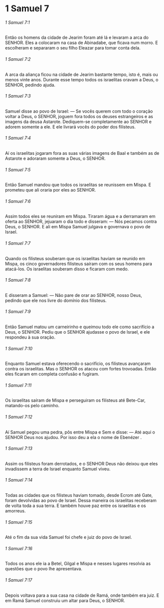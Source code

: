 # 1 Samuel 7

###### 1 Samuel 7:1

Então os homens da cidade de Jearim foram até lá e levaram a arca do SENHOR. Eles a colocaram na casa de Abinadabe, que ficava num morro. E escolheram e separaram o seu filho Eleazar para tomar conta dela.

###### 1 Samuel 7:2

A arca da aliança ficou na cidade de Jearim bastante tempo, isto é, mais ou menos vinte anos. Durante esse tempo todos os israelitas oravam a Deus, o SENHOR, pedindo ajuda.

###### 1 Samuel 7:3

Samuel disse ao povo de Israel: — Se vocês querem com todo o coração voltar a Deus, o SENHOR, joguem fora todos os deuses estrangeiros e as imagens da deusa Astarote. Dediquem-se completamente ao SENHOR e adorem somente a ele. E ele livrará vocês do poder dos filisteus.

###### 1 Samuel 7:4

Aí os israelitas jogaram fora as suas várias imagens de Baal e também as de Astarote e adoraram somente a Deus, o SENHOR.

###### 1 Samuel 7:5

Então Samuel mandou que todos os israelitas se reunissem em Mispa. E prometeu que ali oraria por eles ao SENHOR.

###### 1 Samuel 7:6

Assim todos eles se reuniram em Mispa. Tiraram água e a derramaram em oferta ao SENHOR, jejuaram o dia todo e disseram: — Nós pecamos contra Deus, o SENHOR. E ali em Mispa Samuel julgava e governava o povo de Israel.

###### 1 Samuel 7:7

Quando os filisteus souberam que os israelitas haviam se reunido em Mispa, os cinco governadores filisteus saíram com os seus homens para atacá-los. Os israelitas souberam disso e ficaram com medo.

###### 1 Samuel 7:8

E disseram a Samuel: — Não pare de orar ao SENHOR, nosso Deus, pedindo que ele nos livre do domínio dos filisteus.

###### 1 Samuel 7:9

Então Samuel matou um carneirinho e queimou todo ele como sacrifício a Deus, o SENHOR. Pediu que o SENHOR ajudasse o povo de Israel, e ele respondeu à sua oração.

###### 1 Samuel 7:10

Enquanto Samuel estava oferecendo o sacrifício, os filisteus avançaram contra os israelitas. Mas o SENHOR os atacou com fortes trovoadas. Então eles ficaram em completa confusão e fugiram.

###### 1 Samuel 7:11

Os israelitas saíram de Mispa e perseguiram os filisteus até Bete-Car, matando-os pelo caminho.

###### 1 Samuel 7:12

Aí Samuel pegou uma pedra, pôs entre Mispa e Sem e disse: — Até aqui o SENHOR Deus nos ajudou. Por isso deu a ela o nome de Ebenézer .

###### 1 Samuel 7:13

Assim os filisteus foram derrotados, e o SENHOR Deus não deixou que eles invadissem a terra de Israel enquanto Samuel viveu.

###### 1 Samuel 7:14

Todas as cidades que os filisteus haviam tomado, desde Ecrom até Gate, foram devolvidas ao povo de Israel. Dessa maneira os israelitas receberam de volta toda a sua terra. E também houve paz entre os israelitas e os amorreus.

###### 1 Samuel 7:15

Até o fim da sua vida Samuel foi chefe e juiz do povo de Israel.

###### 1 Samuel 7:16

Todos os anos ele ia a Betel, Gilgal e Mispa e nesses lugares resolvia as questões que o povo lhe apresentava.

###### 1 Samuel 7:17

Depois voltava para a sua casa na cidade de Ramá, onde também era juiz. E em Ramá Samuel construiu um altar para Deus, o SENHOR.

